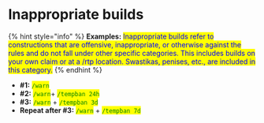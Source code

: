 # Inappropriate builds

{% hint style="info" %}
**Examples:** <mark style="color:blue;">Inappropriate builds refer to constructions that are offensive, inappropriate, or otherwise against the rules and do not fall under other specific categories. This includes builds on your own claim or at a /rtp location. Swastikas, penises, etc., are included in this category.</mark>
{% endhint %}

* **#1:** <mark style="color:green;">`/warn`</mark>
* **#2:** <mark style="color:green;">`/warn`</mark>+ <mark style="color:green;">`/tempban 24h`</mark>
* **#3:** <mark style="color:green;">`/warn`</mark> + <mark style="color:green;">`/tempban 3d`</mark>
* **Repeat after #3:** <mark style="color:green;">`/warn`</mark> + <mark style="color:green;">`/tempban 7d`</mark>
